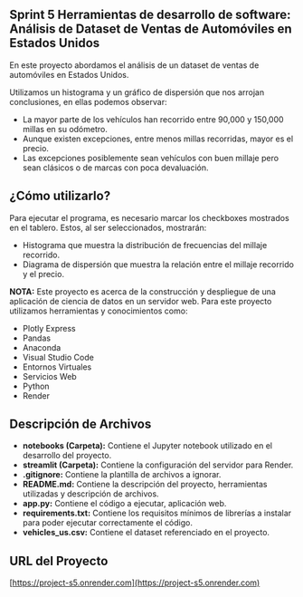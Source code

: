 ## Sprint 5 Herramientas de desarrollo de software: Análisis de Dataset de Ventas de Automóviles en Estados Unidos

En este proyecto abordamos el análisis de un dataset de ventas de automóviles en Estados Unidos.

Utilizamos un histograma y un gráfico de dispersión que nos arrojan conclusiones, en ellas podemos observar:

- La mayor parte de los vehículos han recorrido entre 90,000 y 150,000 millas en su odómetro.
- Aunque existen excepciones, entre menos millas recorridas, mayor es el precio.
- Las excepciones posiblemente sean vehículos con buen millaje pero sean clásicos o de marcas con poca devaluación.

## ¿Cómo utilizarlo?

Para ejecutar el programa, es necesario marcar los checkboxes mostrados en el tablero. Estos, al ser seleccionados, mostrarán:

- Histograma que muestra la distribución de frecuencias del millaje recorrido.
- Diagrama de dispersión que muestra la relación entre el millaje recorrido y el precio.

**NOTA:** Este proyecto es acerca de la construcción y despliegue de una aplicación de ciencia de datos en un servidor web. Para este proyecto utilizamos herramientas y conocimientos como:

- Plotly Express
- Pandas
- Anaconda
- Visual Studio Code
- Entornos Virtuales
- Servicios Web
- Python
- Render

## Descripción de Archivos

- **notebooks (Carpeta):** Contiene el Jupyter notebook utilizado en el desarrollo del proyecto.
- **streamlit (Carpeta):** Contiene la configuración del servidor para Render.
- **.gitignore:** Contiene la plantilla de archivos a ignorar.
- **README.md:** Contiene la descripción del proyecto, herramientas utilizadas y descripción de archivos.
- **app.py:** Contiene el código a ejecutar, aplicación web.
- **requirements.txt:** Contiene los requisitos mínimos de librerías a instalar para poder ejecutar correctamente el código.
- **vehicles_us.csv:** Contiene el dataset referenciado en el proyecto.

## URL del Proyecto

[https://project-s5.onrender.com](https://project-s5.onrender.com)
